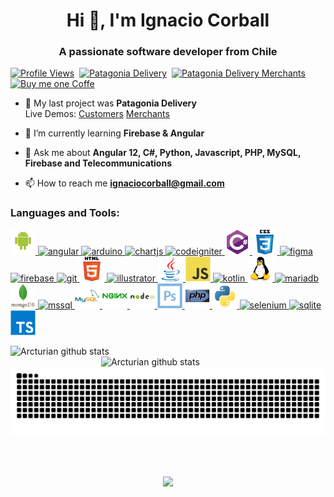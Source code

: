 <h1 align="center">Hi 👋, I'm Ignacio Corball</h1>
<h3 align="center">A passionate software developer from Chile</h3>

[![Profile Views](https://komarev.com/ghpvc/?username=ignaciocorball&label=Profile%20views&color=0e75b6&style=flat)]([#](https://github.com/ignaciocorball))&nbsp;
[![Patagonia Delivery](https://img.shields.io/website?down_message=maintenance&label=Website&up_color=purple&up_message=visit%20us&url=https%3A%2F%2Fpatagonia.delivery)](https://patagonia.delivery/)&nbsp;
[![Patagonia Delivery Merchants](https://img.shields.io/website?down_message=maintenance&label=Website&up_color=purple&up_message=visit%20us&url=https%3A%2F%2Fpatagonia.delivery)](https://negocios.patagonia.delivery/)&nbsp;
[![Buy me one Coffe](https://img.shields.io/badge/Paypal-Buy%20me%20a%20Coffe%20:D-blue?style=flat-square&logo=paypal)](https://www.paypal.com/donate?hosted_button_id=DHVAQ8ZDAVZGQ)&nbsp;

- 🔭 My last project was **Patagonia Delivery**  
     Live Demos:
     <a href="https://patagonia-food-delivery.web.app/">Customers</a>
     <a href="https://patagonia-delivery-merchants.web.app/home/">Merchants</a>
      
- 🌱 I’m currently learning **Firebase & Angular**

- 💬 Ask me about **Angular 12, C#, Python, Javascript, PHP, MySQL, Firebase and Telecommunications**

- 📫 How to reach me **ignaciocorball@gmail.com**

<h3 align="left">Languages and Tools:</h3>
<p align="left"> <a href="https://developer.android.com" target="_blank" rel="noreferrer"> <img src="https://raw.githubusercontent.com/devicons/devicon/master/icons/android/android-original-wordmark.svg" alt="android" width="40" height="40"/> </a> <a href="https://angular.io" target="_blank" rel="noreferrer"> <img src="https://angular.io/assets/images/logos/angular/angular.svg" alt="angular" width="40" height="40"/> </a> <a href="https://www.arduino.cc/" target="_blank" rel="noreferrer"> <img src="https://cdn.worldvectorlogo.com/logos/arduino-1.svg" alt="arduino" width="40" height="40"/> </a> <a href="https://www.chartjs.org" target="_blank" rel="noreferrer"> <img src="https://www.chartjs.org/media/logo-title.svg" alt="chartjs" width="40" height="40"/> </a> <a href="https://codeigniter.com" target="_blank" rel="noreferrer"> <img src="https://cdn.worldvectorlogo.com/logos/codeigniter.svg" alt="codeigniter" width="40" height="40"/> </a> <a href="https://www.w3schools.com/cs/" target="_blank" rel="noreferrer"> <img src="https://raw.githubusercontent.com/devicons/devicon/master/icons/csharp/csharp-original.svg" alt="csharp" width="40" height="40"/> </a> <a href="https://www.w3schools.com/css/" target="_blank" rel="noreferrer"> <img src="https://raw.githubusercontent.com/devicons/devicon/master/icons/css3/css3-original-wordmark.svg" alt="css3" width="40" height="40"/> </a> <a href="https://www.figma.com/" target="_blank" rel="noreferrer"> <img src="https://www.vectorlogo.zone/logos/figma/figma-icon.svg" alt="figma" width="40" height="40"/> </a> <a href="https://firebase.google.com/" target="_blank" rel="noreferrer"> <img src="https://www.vectorlogo.zone/logos/firebase/firebase-icon.svg" alt="firebase" width="40" height="40"/> </a> <a href="https://git-scm.com/" target="_blank" rel="noreferrer"> <img src="https://www.vectorlogo.zone/logos/git-scm/git-scm-icon.svg" alt="git" width="40" height="40"/> </a> <a href="https://www.w3.org/html/" target="_blank" rel="noreferrer"> <img src="https://raw.githubusercontent.com/devicons/devicon/master/icons/html5/html5-original-wordmark.svg" alt="html5" width="40" height="40"/> </a> <a href="https://www.adobe.com/in/products/illustrator.html" target="_blank" rel="noreferrer"> <img src="https://www.vectorlogo.zone/logos/adobe_illustrator/adobe_illustrator-icon.svg" alt="illustrator" width="40" height="40"/> </a> <a href="https://www.java.com" target="_blank" rel="noreferrer"> <img src="https://raw.githubusercontent.com/devicons/devicon/master/icons/java/java-original.svg" alt="java" width="40" height="40"/> </a> <a href="https://developer.mozilla.org/en-US/docs/Web/JavaScript" target="_blank" rel="noreferrer"> <img src="https://raw.githubusercontent.com/devicons/devicon/master/icons/javascript/javascript-original.svg" alt="javascript" width="40" height="40"/> </a> <a href="https://kotlinlang.org" target="_blank" rel="noreferrer"> <img src="https://www.vectorlogo.zone/logos/kotlinlang/kotlinlang-icon.svg" alt="kotlin" width="40" height="40"/> </a> <a href="https://www.linux.org/" target="_blank" rel="noreferrer"> <img src="https://raw.githubusercontent.com/devicons/devicon/master/icons/linux/linux-original.svg" alt="linux" width="40" height="40"/> </a> <a href="https://mariadb.org/" target="_blank" rel="noreferrer"> <img src="https://www.vectorlogo.zone/logos/mariadb/mariadb-icon.svg" alt="mariadb" width="40" height="40"/> </a> <a href="https://www.mongodb.com/" target="_blank" rel="noreferrer"> <img src="https://raw.githubusercontent.com/devicons/devicon/master/icons/mongodb/mongodb-original-wordmark.svg" alt="mongodb" width="40" height="40"/> </a> <a href="https://www.microsoft.com/en-us/sql-server" target="_blank" rel="noreferrer"> <img src="https://www.svgrepo.com/show/303229/microsoft-sql-server-logo.svg" alt="mssql" width="40" height="40"/> </a> <a href="https://www.mysql.com/" target="_blank" rel="noreferrer"> <img src="https://raw.githubusercontent.com/devicons/devicon/master/icons/mysql/mysql-original-wordmark.svg" alt="mysql" width="40" height="40"/> </a> <a href="https://www.nginx.com" target="_blank" rel="noreferrer"> <img src="https://raw.githubusercontent.com/devicons/devicon/master/icons/nginx/nginx-original.svg" alt="nginx" width="40" height="40"/> </a> <a href="https://nodejs.org" target="_blank" rel="noreferrer"> <img src="https://raw.githubusercontent.com/devicons/devicon/master/icons/nodejs/nodejs-original-wordmark.svg" alt="nodejs" width="40" height="40"/> </a> <a href="https://www.photoshop.com/en" target="_blank" rel="noreferrer"> <img src="https://raw.githubusercontent.com/devicons/devicon/master/icons/photoshop/photoshop-line.svg" alt="photoshop" width="40" height="40"/> </a> <a href="https://www.php.net" target="_blank" rel="noreferrer"> <img src="https://raw.githubusercontent.com/devicons/devicon/master/icons/php/php-original.svg" alt="php" width="40" height="40"/> </a> <a href="https://www.python.org" target="_blank" rel="noreferrer"> <img src="https://raw.githubusercontent.com/devicons/devicon/master/icons/python/python-original.svg" alt="python" width="40" height="40"/> </a> <a href="https://www.selenium.dev" target="_blank" rel="noreferrer"> <img src="https://raw.githubusercontent.com/detain/svg-logos/780f25886640cef088af994181646db2f6b1a3f8/svg/selenium-logo.svg" alt="selenium" width="40" height="40"/> </a> <a href="https://www.sqlite.org/" target="_blank" rel="noreferrer"> <img src="https://www.vectorlogo.zone/logos/sqlite/sqlite-icon.svg" alt="sqlite" width="40" height="40"/> </a> <a href="https://www.typescriptlang.org/" target="_blank" rel="noreferrer"> <img src="https://raw.githubusercontent.com/devicons/devicon/master/icons/typescript/typescript-original.svg" alt="typescript" width="40" height="40"/> </a> 
</p>  

<!--- Stat Github --->
<img align="left" width="440" height="auto" alt="Arcturian github stats" src="https://github-readme-stats.vercel.app/api/?username=ignaciocorball&show_icons=true&title_color=0ff54c&icon_color=0ff54c&text_color=c9d1d9&bg_color=151515">
<img align="right" width="359" height="auto" alt="Arcturian github stats" src="https://github-readme-stats.vercel.app/api/top-langs/?username=ignaciocorball&show_icons=true&title_color=0ff54c&icon_color=0ff54c&text_color=c9d1d9&bg_color=151515&layout=compact&amp;">  
<!--- Snake Graph --->
<p align="center">
<img src="https://raw.githubusercontent.com/ignaciocorball/ignaciocorball/main/resources/github-contribution-grid-snake.svg" alt="snake" style="max-width: 100%;">
</p>
<br>
<br>
<p align="center"><img src="https://metrics.lecoq.io/ignaciocorball?template=classic&achievements=1&achievements.threshold=C&achievements.secrets=true&achievements.display=compact&achievements.limit=0&config.timezone=America%2FChile"></p align="center">
<br>
<br>
<br>


